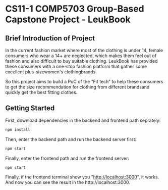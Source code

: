# CS11-1 COMP5703 Group-Based Capstone Project - LeukBook

## Brief Introduction of Project

In the current fashion market where most of the clothing is under 14, female consumers who wear a 14+ are neglected, which makes them feel out of fashion and also difficult to buy suitable clothing. LeukBook has provided these consumers with a one-stop fashion platform that gather some excellent plus-sizewomen's clothingbrands.

So this project aims to build a PoC of the “Fit tech” to help these consumers to get the size recommendation for clothing from different brandsand quickly get the best fitting clothes.

## Getting Started

First, download dependencies in the backend and frontend path seprately:

```bash
npm install
```

Then, enter the backend path and run the backend server first:

```bash
npm start
```

Finally, enter the frontend path and run the frontend server:

```bash
npm start
```

Finally, if the frontend terminal show you "[http://localhost:3000](http://localhost:3000)", it works. And now you can see the result in the http://localhost:3000.
